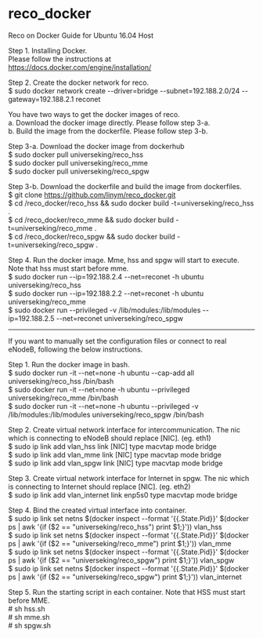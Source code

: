 # reco_docker
Reco on Docker Guide for Ubuntu 16.04 Host

Step 1. Installing Docker.  
Please follow the instructions at https://docs.docker.com/engine/installation/

Step 2. Create the docker network for reco.  
$ sudo docker network create --driver=bridge --subnet=192.188.2.0/24 --gateway=192.188.2.1 reconet

You have two ways to get the docker images of reco.  
a. Download the docker image directly. Please follow step 3-a.  
b. Build the image from the dockerfile. Please follow step 3-b.

Step 3-a. Download the docker image from dockerhub  
$ sudo docker pull universeking/reco_hss  
$ sudo docker pull universeking/reco_mme  
$ sudo docker pull universeking/reco_spgw

Step 3-b. Download the dockerfile and build the image from dockerfiles.  
$ git clone https://github.com/linym/reco_docker.git  
$ cd /reco_docker/reco_hss && sudo docker build -t=universeking/reco_hss .  
$ cd /reco_docker/reco_mme && sudo docker build -t=universeking/reco_mme .  
$ cd /reco_docker/reco_spgw && sudo docker build -t=universeking/reco_spgw .

Step 4. Run the docker image. Mme, hss and spgw will start to execute. Note that hss must start before mme.  
$ sudo docker run --ip=192.188.2.4 --net=reconet -h ubuntu universeking/reco_hss  
$ sudo docker run --ip=192.188.2.2 --net=reconet -h ubuntu universeking/reco_mme  
$ sudo docker run --privileged -v /lib/modules:/lib/modules --ip=192.188.2.5 --net=reconet universeking/reco_spgw

--------------------------------------
If you want to manually set the configuration files or connect to real eNodeB, following the below instructions.

Step 1. Run the docker image in bash.  
$ sudo docker run -it --net=none -h ubuntu --cap-add all universeking/reco_hss /bin/bash  
$ sudo docker run -it --net=none -h ubuntu --privileged universeking/reco_mme /bin/bash  
$ sudo docker run -it --net=none -h ubuntu --privileged -v /lib/modules:/lib/modules universeking/reco_spgw /bin/bash

Step 2. Create virtual network interface for intercommunication. The nic which is connecting to eNodeB should replace [NIC]. (eg. eth1)  
$ sudo ip link add vlan_hss link [NIC] type macvtap mode bridge  
$ sudo ip link add vlan_mme link [NIC] type macvtap mode bridge  
$ sudo ip link add vlan_spgw link [NIC] type macvtap mode bridge

Step 3. Create virtual network interface for Internet in spgw. The nic which is connecting to Internet should replace [NIC]. (eg. eth2)  
$ sudo ip link add vlan_internet link enp5s0 type macvtap mode bridge

Step 4. Bind the created virtual interface into container.  
$ sudo ip link set netns $(docker inspect --format '{{.State.Pid}}' $(docker ps | awk '{if ($2 == "universeking/reco_hss") print $1;}')) vlan_hss  
$ sudo ip link set netns $(docker inspect --format '{{.State.Pid}}' $(docker ps | awk '{if ($2 == "universeking/reco_mme") print $1;}')) vlan_mme  
$ sudo ip link set netns $(docker inspect --format '{{.State.Pid}}' $(docker ps | awk '{if ($2 == "universeking/reco_spgw") print $1;}')) vlan_spgw  
$ sudo ip link set netns $(docker inspect --format '{{.State.Pid}}' $(docker ps | awk '{if ($2 == "universeking/reco_spgw") print $1;}')) vlan_internet

Step 5. Run the starting script in each container. Note that HSS must start before MME.  
\#  sh hss.sh  
\#  sh mme.sh  
\#  sh spgw.sh 
